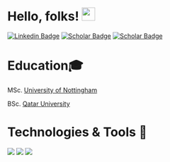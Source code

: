 # Hello, folks! <img src="https://raw.githubusercontent.com/MartinHeinz/MartinHeinz/master/wave.gif" width="30px">
<div align="left">
  
[![Linkedin Badge](https://img.shields.io/badge/-yazanqiblawey-blue?&logo=Linkedin&logoColor=white&link=https://www.linkedin.com/in/yazan-qiblawey/)](https://www.linkedin.com/in/yazan-qiblawey/)
[![Scholar Badge](https://img.shields.io/badge/-Profile-white?&logo=google&logoColor=red&link=https://scholar.google.com/citations?user=KtV0RiMAAAAJ&hl=en&authuser=1)](https://scholar.google.com/citations?user=KtV0RiMAAAAJ&hl=en&authuser=1/)
[![Scholar Badge](https://img.shields.io/badge/-Papers-00CCBB?&logo=researchgate&logoColor=white&link=https://www.researchgate.net/profile/Yazan-Qiblawey)](https://www.researchgate.net/profile/Yazan-Qiblawey)
  
 </div> 
 
# Education🎓
  <p>MSc. <a href="http://www.nottingham.ac.uk">University of Nottingham</a></p>
  <p>BSc. <a href="http://www.qu.edu.qa">Qatar University</a></P>
 


# Technologies & Tools 🔧
<div align="left">
  
![](https://img.shields.io/badge/Code-MATLAB-green)
![](https://img.shields.io/badge/Code-Python-green)
![](https://img.shields.io/badge/Editor-VSCode-blue)
  
</div> 

<!---
yazanqib/yazanqib is a ✨ special ✨ repository because its `README.md` (this file) appears on your GitHub profile.
You can click the Preview link to take a look at your changes.
--->

